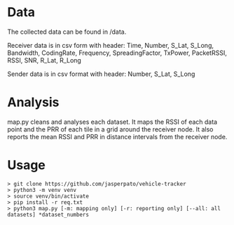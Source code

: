 # Data

The collected data can be found in /data.

Receiver data is in csv form with header:
Time, Number, S_Lat, S_Long, Bandwidth, CodingRate, Frequency, SpreadingFactor, TxPower, PacketRSSI, RSSI, SNR, R_Lat, R_Long

Sender data is in csv format with header:
Number, S_Lat, S_Long

# Analysis

map.py cleans and analyses each dataset. It maps the RSSI of each data point and the PRR of each tile in a grid around the receiver node. It also reports the mean RSSI and PRR in distance intervals from the receiver node.

# Usage
```
> git clone https://github.com/jasperpato/vehicle-tracker
> python3 -m venv venv
> source venv/bin/activate
> pip install -r req.txt
> python3 map.py [-m: mapping only] [-r: reporting only] [--all: all datasets] *dataset_numbers
```

